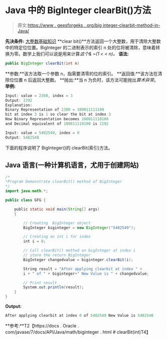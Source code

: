 # Java 中的 BigInteger clearBit()方法

> 原文:[https://www . geesforgeks . org/big integer-clearbit-method-in-Java/](https://www.geeksforgeeks.org/biginteger-clearbit-method-in-java/)

**先决条件:** [大整数基础知识](https://www.geeksforgeeks.org/biginteger-class-in-java/)
**clear bit()**方法返回一个大整数，用于清除大整数中的特定位位置。BigInteger 的二进制表示的索引 n 处的位将被清除，意味着转换为零。数学上我们可以说是用来计算*这个& ~(1 < < n)。*
**语法:**

```java
public BigInteger clearBit(int n)
```

**参数:**该方法取一个参数 n，指需要清零的位的索引。
**返回值:**该方法在清除位位置 n 后返回大整数。
**抛出:**当 n 为负时，该方法可能抛出*算术异常*。
**举例:**

```java
Input: value = 2300, index = 3
Output: 2292
Explanation:
Binary Representation of 2300 = 100011111100
bit at index 3 is 1 so clear the bit at index 3 
Now Binary Representation becomes 100011110100
and Decimal equivalent of 100011110100 is 2292

Input: value = 5482549, index = 0
Output: 5482548
```

下面的程序说明了 BigInteger()的 clearBit(索引)方法。

## Java 语言(一种计算机语言，尤用于创建网站)

```java
/*
*Program Demonstrate clearBit() method of BigInteger
*/
import java.math.*;

public class GFG {

    public static void main(String[] args)
    {

        // Creating  BigInteger object
        BigInteger biginteger = new BigInteger("5482549");

        // Creating an int i for index
        int i = 0;

        // Call clearBit() method on bigInteger at index i
        // store the return BigInteger
        BigInteger changedvalue = biginteger.clearBit(i);

        String result = "After applying clearbit at index " +
        i + " of " + biginteger+" New Value is " + changedvalue;

        // Print result
        System.out.println(result);
    }
}
```

**Output:** 

```java
After applying clearbit at index 0 of 5482549 New Value is 5482548
```

**参考:**T2【https://docs . Oracle . com/javase/7/docs/API/Java/math/biginteger . html # clearBit(int)T4】